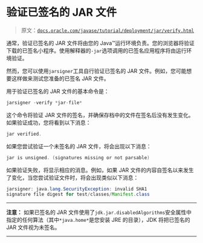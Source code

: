 # 验证已签名的 JAR 文件

> 原文：[`docs.oracle.com/javase/tutorial/deployment/jar/verify.html`](https://docs.oracle.com/javase/tutorial/deployment/jar/verify.html)

通常，验证已签名的 JAR 文件将由您的 Java™运行环境负责。您的浏览器将验证下载的已签名小程序。使用解释器的`-jar`选项调用的已签名应用程序将由运行环境验证。

然而，您可以使用`jarsigner`工具自行验证已签名的 JAR 文件。例如，您可能想要这样做来测试您准备的已签名 JAR 文件。

用于验证已签名的 JAR 文件的基本命令是：

```java
jarsigner -verify *jar-file*

```

这个命令将验证 JAR 文件的签名，并确保存档中的文件在签名后没有发生变化。如果验证成功，您将看到以下消息：

```java
jar verified.

```

如果您尝试验证一个未签名的 JAR 文件，将会出现以下消息：

```java
jar is unsigned. (signatures missing or not parsable)

```

如果验证失败，将显示相应的消息。例如，如果 JAR 文件的内容自签名以来发生了变化，当您尝试验证文件时，将会出现类似以下消息：

```java
jarsigner: java.lang.SecurityException: invalid SHA1 
signature file digest for test/classes/Manifest.class

```

* * *

**注意：** 如果已签名的 JAR 文件使用了`jdk.jar.disabledAlgorithms`安全属性中指定的任何算法（其中`*java.home*`是您安装 JRE 的目录），JDK 将把已签名的 JAR 文件视为未签名。

* * *
